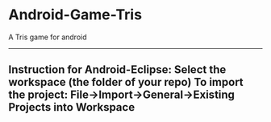 Android-Game-Tris
=================

A Tris game for android

------------------------------------------------------------------
Instruction for Android-Eclipse:
Select the workspace (the folder of your repo)
To import the project:
File->Import->General->Existing Projects into Workspace
------------------------------------------------------------------

